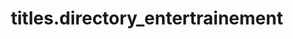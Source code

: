 ---
layout: directory
title: titles.directory_entertrainement
tag: entertrainement
namespace: directory/entertrainement
permalink: /directory/entertrainement/
permalink_fr: /repertoire/divertissement/
category: directory
---